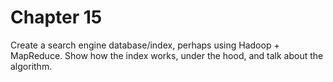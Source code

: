 # Chapter 15 

 Create a search engine database/index, perhaps using Hadoop + MapReduce.  Show how the index works, under the hood, and talk about the algorithm.
